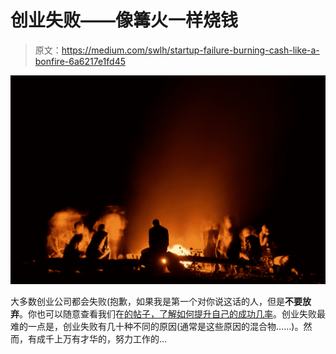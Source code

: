 # 创业失败——像篝火一样烧钱

> 原文：<https://medium.com/swlh/startup-failure-burning-cash-like-a-bonfire-6a6217e1fd45>

![](img/e0195f228cd6afa71c88da4c97112870.png)

大多数创业公司都会失败(抱歉，如果我是第一个对你说这话的人，但是**不要放弃**。你也可以随意查看我们在[的帖子，了解如何提升自己的成功几率](/@nparsons08/founder-market-fit-are-you-ready-to-start-and-run-a-successful-company-5fa038e07de2)。创业失败最难的一点是，创业失败有几十种不同的原因(通常是这些原因的混合物……)。然而，有成千上万有才华的，努力工作的…